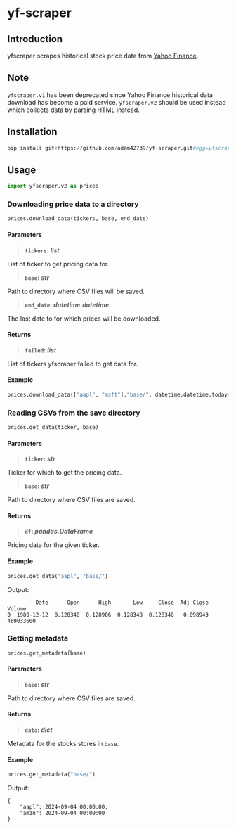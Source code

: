 # yf-scraper

## Introduction

yfscraper scrapes historical stock price data from [Yahoo Finance](https://finance.yahoo.com).

## Note

`yfscraper.v1` has been deprecated since Yahoo Finance historical data download has become a paid service. `yfscraper.v2` should be used instead which collects data by parsing HTML instead.

## Installation

```python
pip install git+https://github.com/adam42739/yf-scraper.git#egg=yfscraper
```

## Usage

```python
import yfscraper.v2 as prices
```

### Downloading price data to a directory

```python
prices.download_data(tickers, base, end_date)
```

#### Parameters

> **`tickers`: _list_**

List of ticker to get pricing data for.

> **`base`: _str_**

Path to directory where CSV files will be saved.

> **`end_date`: _datetime.datetime_**

The last date to for which prices will be downloaded.

#### Returns

> **`failed`: _list_**

List of tickers yfscraper failed to get data for.

#### Example

```python
prices.download_data(["aapl", "msft"],"base/", datetime.datetime.today())
```

### Reading CSVs from the save directory

```python
prices.get_data(ticker, base)
```

#### Parameters

> **`ticker`: _str_**

Ticker for which to get the pricing data.

> **`base`: _str_**

Path to directory where CSV files are saved.

#### Returns

> **`df`: _pandas.DataFrame_**

Pricing data for the given ticker.

#### Example

```python
prices.get_data("aapl", "base/")
```

Output:

```console
         Date      Open      High       Low     Close  Adj Close     Volume
0  1980-12-12  0.128348  0.128906  0.128348  0.128348   0.098943  469033600
```

### Getting metadata

```python
prices.get_metadata(base)
```

#### Parameters

> **`base`: _str_**

Path to directory where CSV files are saved.

#### Returns

> **`data`: _dict_**

Metadata for the stocks stores in `base`.

#### Example

```python
prices.get_metadata("base/")
```

Output:

```console
{
    "aapl": 2024-09-04 00:00:00,
    "amzn": 2024-09-04 00:00:00
}
```
